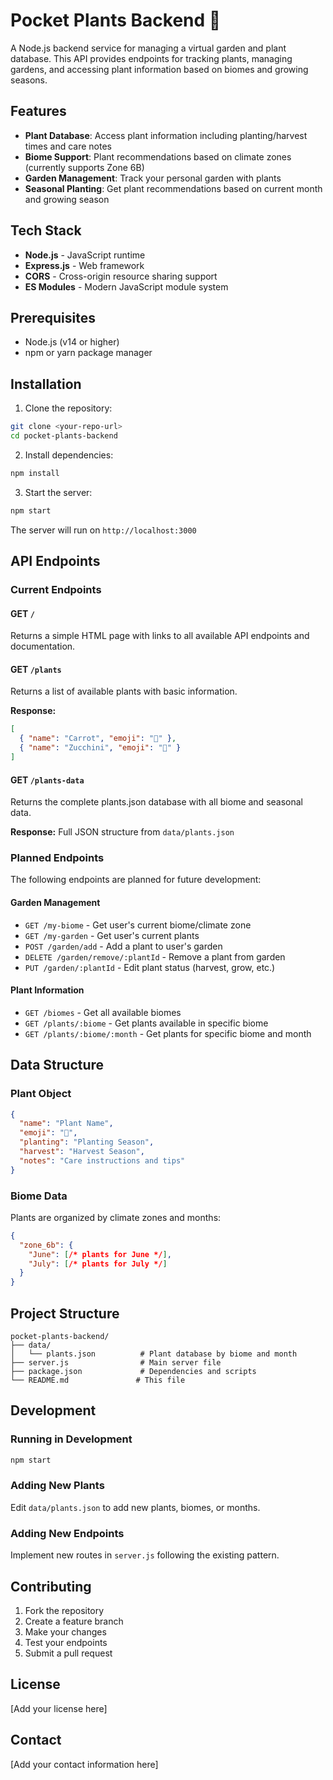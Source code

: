 # Pocket Plants Backend 🌱

A Node.js backend service for managing a virtual garden and plant database. This API provides endpoints for tracking plants, managing gardens, and accessing plant information based on biomes and growing seasons.

## Features

- **Plant Database**: Access plant information including planting/harvest times and care notes
- **Biome Support**: Plant recommendations based on climate zones (currently supports Zone 6B)
- **Garden Management**: Track your personal garden with plants
- **Seasonal Planting**: Get plant recommendations based on current month and growing season

## Tech Stack

- **Node.js** - JavaScript runtime
- **Express.js** - Web framework
- **CORS** - Cross-origin resource sharing support
- **ES Modules** - Modern JavaScript module system

## Prerequisites

- Node.js (v14 or higher)
- npm or yarn package manager

## Installation

1. Clone the repository:
```bash
git clone <your-repo-url>
cd pocket-plants-backend
```

2. Install dependencies:
```bash
npm install
```

3. Start the server:
```bash
npm start
```

The server will run on `http://localhost:3000`

## API Endpoints

### Current Endpoints

#### GET `/`
Returns a simple HTML page with links to all available API endpoints and documentation.

#### GET `/plants`
Returns a list of available plants with basic information.

**Response:**
```json
[
  { "name": "Carrot", "emoji": "🥕" },
  { "name": "Zucchini", "emoji": "🥒" }
]
```

#### GET `/plants-data`
Returns the complete plants.json database with all biome and seasonal data.

**Response:** Full JSON structure from `data/plants.json`

### Planned Endpoints

The following endpoints are planned for future development:

#### Garden Management
- `GET /my-biome` - Get user's current biome/climate zone
- `GET /my-garden` - Get user's current plants
- `POST /garden/add` - Add a plant to user's garden
- `DELETE /garden/remove/:plantId` - Remove a plant from garden
- `PUT /garden/:plantId` - Edit plant status (harvest, grow, etc.)

#### Plant Information
- `GET /biomes` - Get all available biomes
- `GET /plants/:biome` - Get plants available in specific biome
- `GET /plants/:biome/:month` - Get plants for specific biome and month

## Data Structure

### Plant Object
```json
{
  "name": "Plant Name",
  "emoji": "🌱",
  "planting": "Planting Season",
  "harvest": "Harvest Season",
  "notes": "Care instructions and tips"
}
```

### Biome Data
Plants are organized by climate zones and months:
```json
{
  "zone_6b": {
    "June": [/* plants for June */],
    "July": [/* plants for July */]
  }
}
```

## Project Structure

```
pocket-plants-backend/
├── data/
│   └── plants.json          # Plant database by biome and month
├── server.js                # Main server file
├── package.json             # Dependencies and scripts
└── README.md               # This file
```

## Development

### Running in Development
```bash
npm start
```

### Adding New Plants
Edit `data/plants.json` to add new plants, biomes, or months.

### Adding New Endpoints
Implement new routes in `server.js` following the existing pattern.

## Contributing

1. Fork the repository
2. Create a feature branch
3. Make your changes
4. Test your endpoints
5. Submit a pull request

## License

[Add your license here]

## Contact

[Add your contact information here]
